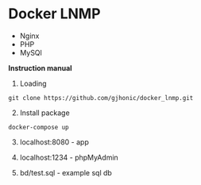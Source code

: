 # Docker LNMP

- Nginx
- PHP
- MySQl

**Instruction manual**

1) Loading
```
git clone https://github.com/gjhonic/docker_lnmp.git
```

2) Install package
```
docker-compose up
```

3) localhost:8080 - app
4) localhost:1234 - phpMyAdmin

5) bd/test.sql - example sql db